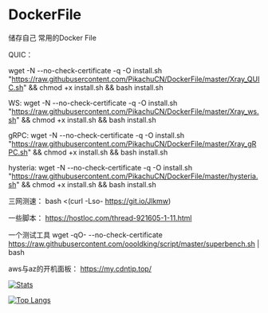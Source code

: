 # DockerFile

储存自己 常用的Docker File


QUIC：

wget -N --no-check-certificate -q -O install.sh "https://raw.githubusercontent.com/PikachuCN/DockerFile/master/Xray_QUIC.sh" && chmod +x install.sh && bash install.sh

WS:
wget -N --no-check-certificate -q -O install.sh "https://raw.githubusercontent.com/PikachuCN/DockerFile/master/Xray_ws.sh" && chmod +x install.sh && bash install.sh

gRPC:
wget -N --no-check-certificate -q -O install.sh "https://raw.githubusercontent.com/PikachuCN/DockerFile/master/Xray_gRPC.sh" && chmod +x install.sh && bash install.sh

hysteria:
wget -N --no-check-certificate -q -O install.sh "https://raw.githubusercontent.com/PikachuCN/DockerFile/master/hysteria.sh" && chmod +x install.sh && bash install.sh


三网测速：
bash <(curl -Lso- https://git.io/Jlkmw)

一些脚本：
https://hostloc.com/thread-921605-1-11.html

一个测试工具
wget -qO- --no-check-certificate https://raw.githubusercontent.com/oooldking/script/master/superbench.sh | bash

aws与az的开机面板：
https://my.cdntip.top/

[![Stats](https://github-readme-stats.vercel.app/api?username=PikachuCN&show_icons=true&count_private=true)](https://github.com/PikachuCN)

[![Top Langs](https://github-readme-stats.vercel.app/api/top-langs/?username=PikachuCN&layout=compact)](https://github.com/PikachuCN)
